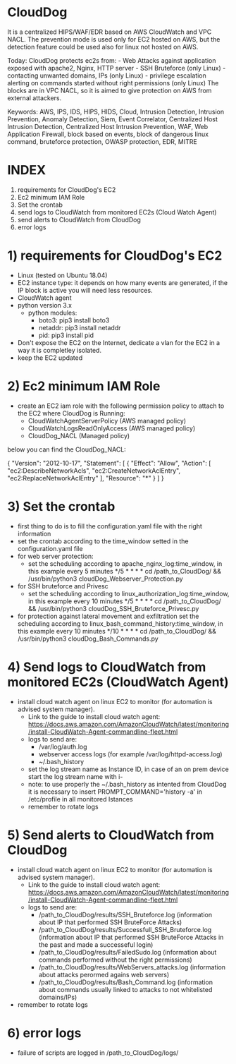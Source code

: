 # CloudDog
It is a centralized HIPS/WAF/EDR based on AWS CloudWatch and VPC NACL.
The prevention mode is used only for EC2 hosted on AWS, but the detection feature could be used also for linux not hosted on AWS.

Today:
  CloudDog protects ec2s from:
    - Web Attacks against application exposed with apache2, Nginx, HTTP server
    - SSH Bruteforce (only Linux)
    - contacting unwanted domains, IPs (only Linux)
    - privilege escalation alerting on commands started without right permissions (only Linux)
  The blocks are in VPC NACL, so it is aimed to give protection on AWS from external attackers.

Keywords: AWS, IPS, IDS, HIPS, HIDS, Cloud, Intrusion Detection, Intrusion Prevention, Anomaly Detection, Siem, Event Correlator, Centralized Host Intrusion Detection, Centralized Host Intrusion Prevention, WAF, Web Application Firewall, block based on events, block of dangerous linux command, bruteforce protection, OWASP protection, EDR, MITRE

# INDEX
  1) requirements for CloudDog's EC2
  2) Ec2 minimum IAM Role
  3) Set the crontab
  4) send logs to CloudWatch from monitored EC2s (Cloud Watch Agent)
  5) send alerts to CloudWatch from CloudDog
  6) error logs

# 1) requirements for CloudDog's EC2
  - Linux (tested on Ubuntu 18.04)
  - EC2 instance type: it depends on how many events are generated, if the IP block is active you will need less resources.
  - CloudWatch agent
  - python version 3.x
	  - python modules:
		- boto3: pip3 install boto3
		- netaddr: pip3 install netaddr
		- pid: pip3 install pid
  - Don't expose the EC2 on the Internet, dedicate a vlan for the EC2 in a way it is completley isolated.
  - keep the EC2 updated

# 2) Ec2 minimum IAM Role
  - create an EC2 iam role with the following permission policy to attach to the EC2 where CloudDog is Running:
    - CloudWatchAgentServerPolicy (AWS managed policy)
    - CloudWatchLogsReadOnlyAccess (AWS managed policy)
    - CloudDog_NACL (Managed policy)

  below you can find the CloudDog_NACL:
  
  {
      "Version": "2012-10-17",
      "Statement": [
          {
              "Effect": "Allow",
              "Action": [
                  "ec2:DescribeNetworkAcls",
                  "ec2:CreateNetworkAclEntry",
                  "ec2:ReplaceNetworkAclEntry"
              ],
              "Resource": "*"
          }
      ]
  }

# 3) Set the crontab
  - first thing to do is to fill the configuration.yaml file with the right information
  - set the crontab according to the time_window setted in the configuration.yaml file
  - for web server protection:
    - set the scheduling according to apache_nginx_log:time_window, in this example every 5 minutes
      */5 * * * * cd /path_to_CloudDog/ && /usr/bin/python3 cloudDog_Webserver_Protection.py
  - for SSH bruteforce and Privesc
    - set the scheduling according to linux_authorization_log:time_window, in this example every 10 minutes
      */5 * * * * cd /path_to_CloudDog/ && /usr/bin/python3 cloudDog_SSH_Bruteforce_Privesc.py
  - for protection against lateral movement and exfiltration
      set the scheduling according to linux_bash_command_history:time_window, in this example every 10 minutes
      */10 * * * * cd /path_to_CloudDog/ && /usr/bin/python3 cloudDog_Bash_Commands.py

# 4) Send logs to CloudWatch from monitored EC2s (CloudWatch Agent)
  - install cloud watch agent on linux EC2 to monitor (for automation is advised system manager).
    - Link to the guide to install cloud watch agent: https://docs.aws.amazon.com/AmazonCloudWatch/latest/monitoring/install-CloudWatch-Agent-commandline-fleet.html
    - logs to send are:
      - /var/log/auth.log
      - webserver access logs (for example /var/log/httpd-access.log)
      - ~/.bash_history
    - set the log stream name as Instance ID, in case of an on prem device start the log stream name with i-
    - note: to use properly the ~/.bash_history as intented from CloudDog it is necessary to insert PROMPT_COMMAND='history -a' in /etc/profile in all monitored Istances
    - remember to rotate logs 

# 5) Send alerts to CloudWatch from CloudDog
  - install cloud watch agent on linux EC2 to monitor (for automation is advised system manager).
    - Link to the guide to install cloud watch agent: https://docs.aws.amazon.com/AmazonCloudWatch/latest/monitoring/install-CloudWatch-Agent-commandline-fleet.html
    - logs to send are:
      - /path_to_CloudDog/results/SSH_Bruteforce.log (information about IP that performed SSH BruteForce Attacks)
      - /path_to_CloudDog/results/Successfull_SSH_Bruteforce.log (information about IP that performed SSH BruteForce Attacks in the past and made a successeful login)
      - /path_to_CloudDog/results/FailedSudo.log (information about commands performed without the right permissions)
      - /path_to_CloudDog/results/WebServers_attacks.log (information about attacks perormed agains web servers)
      - /path_to_CloudDog/results/Bash_Command.log (information about commands usually linked to attacks to not whitelisted domains/IPs)
  - remember to rotate logs
# 6) error logs
  - failure of scripts are logged in /path_to_CloudDog/logs/
  
